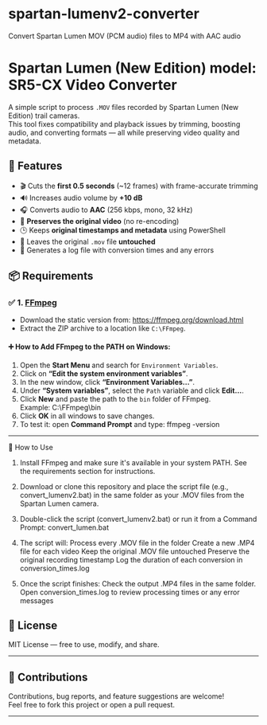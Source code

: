 # spartan-lumenv2-converter
Convert Spartan Lumen MOV (PCM audio) files to MP4 with AAC audio

# Spartan Lumen (New Edition) model: SR5-CX Video Converter

A simple script to process `.MOV` files recorded by Spartan Lumen (New Edition) trail cameras.  
This tool fixes compatibility and playback issues by trimming, boosting audio, and converting formats — all while preserving video quality and metadata.

## 🎯 Features

- 🎬 Cuts the **first 0.5 seconds** (~12 frames) with frame-accurate trimming
- 🔊 Increases audio volume by **+10 dB**
- 🎧 Converts audio to **AAC** (256 kbps, mono, 32 kHz)
- 🎥 **Preserves the original video** (no re-encoding)
- 🕒 Keeps **original timestamps and metadata** using PowerShell
- 📁 Leaves the original `.mov` file **untouched**
- 📝 Generates a log file with conversion times and any errors

## 📦 Requirements

### ✅ 1. [FFmpeg](https://ffmpeg.org/download.html)
- Download the static version from: https://ffmpeg.org/download.html  
- Extract the ZIP archive to a location like `C:\FFmpeg`.

#### ➕ How to Add FFmpeg to the PATH on Windows:

1. Open the **Start Menu** and search for `Environment Variables`.
2. Click on **“Edit the system environment variables”**.
3. In the new window, click **“Environment Variables...”**.
4. Under **“System variables”**, select the `Path` variable and click **Edit...**.
5. Click **New** and paste the path to the `bin` folder of FFmpeg.  
   Example: C:\FFmpeg\bin
6. Click **OK** in all windows to save changes.
7. To test it: open **Command Prompt** and type:
   ffmpeg -version

---

🚀 How to Use
1. Install FFmpeg and make sure it's available in your system PATH.
   See the requirements section for instructions.
2. Download or clone this repository and place the script file (e.g., convert_lumenv2.bat) in the same folder as your .MOV files from the Spartan Lumen camera.
3. Double-click the script (convert_lumenv2.bat) or run it from a Command Prompt:
convert_lumen.bat

4. The script will:
    Process every .MOV file in the folder
    Create a new .MP4 file for each video
    Keep the original .MOV file untouched
    Preserve the original recording timestamp
    Log the duration of each conversion in conversion_times.log

5. Once the script finishes:
    Check the output .MP4 files in the same folder.
    Open conversion_times.log to review processing times or any error messages

## 📄 License

MIT License — free to use, modify, and share.

---

## 🙌 Contributions

Contributions, bug reports, and feature suggestions are welcome!  
Feel free to fork this project or open a pull request.

---
